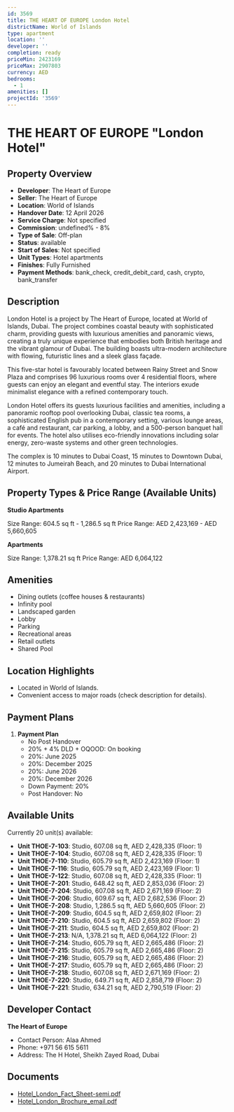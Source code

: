 ```yaml
---
id: 3569
title: THE HEART OF EUROPE London Hotel
districtName: World of Islands
type: apartment
location: ''
developer: ''
completion: ready
priceMin: 2423169
priceMax: 2907803
currency: AED
bedrooms:
  - 1
amenities: []
projectId: '3569'
---
```


# THE HEART OF EUROPE "London Hotel"

## Property Overview
- **Developer**: The Heart of Europe
- **Seller**: The Heart of Europe
- **Location**: World of Islands
- **Handover Date**: 12 April 2026
- **Service Charge**: Not specified
- **Commission**: undefined% - 8%
- **Type of Sale**: Off-plan
- **Status**: available
- **Start of Sales**: Not specified
- **Unit Types**: Hotel apartments
- **Finishes**: Fully Furnished
- **Payment Methods**: bank_check, credit_debit_card, cash, crypto, bank_transfer

## Description
London Hotel is a project by The Heart of Europe, located at World of Islands, Dubai. The project combines coastal beauty with sophisticated charm, providing guests with luxurious amenities and panoramic views, creating a truly unique experience that embodies both British heritage and the vibrant glamour of Dubai. The building boasts ultra-modern architecture with flowing, futuristic lines and a sleek glass façade.

This five-star hotel is favourably located between Rainy Street and Snow Plaza and comprises 96 luxurious rooms over 4 residential floors, where guests can enjoy an elegant and eventful stay. The interiors exude minimalist elegance with a refined contemporary touch.

London Hotel offers its guests luxurious facilities and amenities, including a panoramic rooftop pool overlooking Dubai, classic tea rooms, a sophisticated English pub in a contemporary setting, various lounge areas, a café and restaurant, car parking, a lobby, and a 500-person banquet hall for events. The hotel also utilises eco-friendly innovations including solar energy, zero-waste systems and other green technologies.

The complex is 10 minutes to Dubai Coast, 15 minutes to Downtown Dubai, 12 minutes to Jumeirah Beach, and 20 minutes to Dubai International Airport.

## Property Types & Price Range (Available Units)
**Studio Apartments**

Size Range: 604.5 sq ft - 1,286.5 sq ft
Price Range: AED 2,423,169 - AED 5,660,605

**Apartments**

Size Range: 1,378.21 sq ft
Price Range: AED 6,064,122

## Amenities
- Dining outlets  (coffee houses & restaurants)
- Infinity pool
- Landscaped garden
- Lobby
- Parking
- Recreational areas
- Retail outlets
- Shared Pool

## Location Highlights
- Located in World of Islands.
- Convenient access to major roads (check description for details).

## Payment Plans
1. **Payment Plan**
   - No Post Handover
   - 20% + 4% DLD + OQOOD: On booking
   - 20%: June 2025
   - 20%: December 2025
   - 20%: June 2026
   - 20%: December 2026
   - Down Payment: 20%
   - Post Handover: No

## Available Units
Currently 20 unit(s) available:
- **Unit THOE-7-103**: Studio, 607.08 sq ft, AED 2,428,335 (Floor: 1)
- **Unit THOE-7-104**: Studio, 607.08 sq ft, AED 2,428,335 (Floor: 1)
- **Unit THOE-7-110**: Studio, 605.79 sq ft, AED 2,423,169 (Floor: 1)
- **Unit THOE-7-116**: Studio, 605.79 sq ft, AED 2,423,169 (Floor: 1)
- **Unit THOE-7-122**: Studio, 607.08 sq ft, AED 2,428,335 (Floor: 1)
- **Unit THOE-7-201**: Studio, 648.42 sq ft, AED 2,853,036 (Floor: 2)
- **Unit THOE-7-204**: Studio, 607.08 sq ft, AED 2,671,169 (Floor: 2)
- **Unit THOE-7-206**: Studio, 609.67 sq ft, AED 2,682,536 (Floor: 2)
- **Unit THOE-7-208**: Studio, 1,286.5 sq ft, AED 5,660,605 (Floor: 2)
- **Unit THOE-7-209**: Studio, 604.5 sq ft, AED 2,659,802 (Floor: 2)
- **Unit THOE-7-210**: Studio, 604.5 sq ft, AED 2,659,802 (Floor: 2)
- **Unit THOE-7-211**: Studio, 604.5 sq ft, AED 2,659,802 (Floor: 2)
- **Unit THOE-7-213**: N/A, 1,378.21 sq ft, AED 6,064,122 (Floor: 2)
- **Unit THOE-7-214**: Studio, 605.79 sq ft, AED 2,665,486 (Floor: 2)
- **Unit THOE-7-215**: Studio, 605.79 sq ft, AED 2,665,486 (Floor: 2)
- **Unit THOE-7-216**: Studio, 605.79 sq ft, AED 2,665,486 (Floor: 2)
- **Unit THOE-7-217**: Studio, 605.79 sq ft, AED 2,665,486 (Floor: 2)
- **Unit THOE-7-218**: Studio, 607.08 sq ft, AED 2,671,169 (Floor: 2)
- **Unit THOE-7-220**: Studio, 649.71 sq ft, AED 2,858,719 (Floor: 2)
- **Unit THOE-7-221**: Studio, 634.21 sq ft, AED 2,790,519 (Floor: 2)

## Developer Contact
**The Heart of Europe**
- Contact Person: Alaa Ahmed
- Phone: +971 56 615 5611
- Address: The H Hotel, Sheikh Zayed Road, Dubai

## Documents
- [Hotel_London_Fact_Sheet-semi.pdf](https://cdn.geniemap.net/2024/11/18/AHV1fkuXvfoPhEYYjT7oJ2J9i2giiVRrWEAKkxSC.pdf)
- [Hotel_London_Brochure_email.pdf](https://cdn.geniemap.net/2024/11/18/LFNCdoeXPD04oVGlYY0XJeCOvV2j01ifj0JguTI2.pdf)
